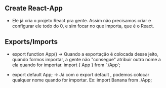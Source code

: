 ## Create React-App

 * Ele já cria o projeto React pra gente. Assim não precisamos criar e configurar ele todo do 0, e sim focar no que importa, que é o
 React.

 ## Exports/Imports

 * export function App()         →  Quando a exportação é colocada desse jeito, quando formos importar, a gente não "consegue" atribuir outro 
                                    nome a ela quando for importar.
                                    import { App } from './App';

 * export default App;          → Já com o export default , podemos colocar qualquer nome quando for importar. Ex:
                                    import Banana from ./App;